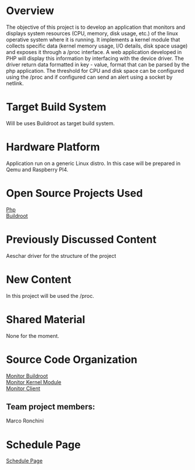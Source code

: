 
# Overview
The objective of this project is to develop an application that monitors and displays system resources (CPU, memory, disk usage, etc.) of the linux operative system where it is running. It implements a kernel module that collects specific data (kernel memory usage, I/O details, disk space usage) and exposes it through a /proc interface. A web application developed in PHP will display this information by interfacing with the device driver. The driver return data formatted in key - value, format that can be parsed by the php application. The threshold for CPU and disk space can be configured using the /proc and if configured can send an alert using a socket by netlink.


# Target Build System
Will be uses Buildroot as target build system.

# Hardware Platform
Application run on a generic Linux distro. In this case will be prepared in Qemu and Raspberry PI4.

# Open Source Projects Used
[Php](https://www.php.net) <br>
[Buildroot](https://buildroot.org/)

# Previously Discussed Content
Aeschar driver for the structure of the project

# New Content
In this project will be used the /proc.

# Shared Material
None for the moment.

# Source Code Organization

[Monitor Buildroot](https://github.com/cu-ecen-aeld/final-project-marcoronk) <br>
[Monitor Kernel Module](https://github.com/marcoronk/rm_kernel) <br>
[Monitor Client](https://github.com/marcoronk/rm_client) <br>



## Team project members:

Marco Ronchini

# Schedule Page
[Schedule Page](https://github.com/users/marcoronk/projects/5/views/1)
